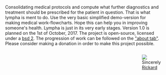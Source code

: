 

<script>
document.getElementById( "indexsmall").style.backgroundColor="#EFAB00";
document.getElementById( "indextext").style.color="#000000";
document.getElementById( "index").className="menu2active";
</script>
Consolidating medical protocols and compute what further diagnostics and treatment should be prescribed for the patient in question. That is what <span class="sc">lympha</span> is ment to do. Use the very basic simplified demo-version for making medical work-flowcharts. Hope this can help you in improving someone's health. <span class="sc">Lympha</span> is just in its very early stages. Version 1.0 is planned on the 1st of October, 2017. The project is open-source, licensed under a <a href="http://opensource.org/licenses/BSD-2-Clause"><span class="sc">bsd 2</span></a>. The progression of work can be followed on the <a href="about.md">"about tab"</a>. Please consider making a donation in order to make this project possible.


<p style="float:right;text-align:left;diplay:block;width:auto;"><a style="z-index:1" href="https://github.com/RickardHultgren"><img src="https://avatars3.githubusercontent.com/u/16224494?v=3&s=80" style="display:inline-block;"/></a><span style="vertical-align:bottom;display:block;">Sincerely<br><a style="z-index:1" href="https://github.com/RickardHultgren">Rickard</a></span></p>



<br> <br> <br>

